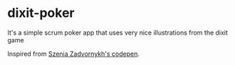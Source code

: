 # dixit-poker
It's a simple scrum poker app that uses very nice illustrations from the dixit game

Inspired from [Szenia Zadvornykh's codepen](https://codepen.io/zadvorsky/pen/dILAG).
